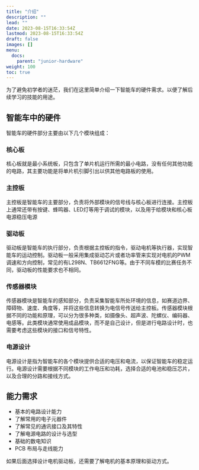 ```yaml
---
title: "介绍"
description: ""
lead: ""
date: 2023-08-15T16:33:54Z
lastmod: 2023-08-15T16:33:54Z
draft: false
images: []
menu:
  docs:
    parent: "junior-hardware"
weight: 100
toc: true
---
```


为了避免初学者的迷茫，我们在这里简单介绍一下智能车的硬件需求。以便了解后续学习的技能的用途。

## 智能车中的硬件

智能车的硬件部分主要由以下几个模块组成：

### 核心板
核心板就是最小系统板，只包含了单片机运行所需的最小电路，没有任何其他功能的电路，其主要功能是将单片机引脚引出以供其他电路板的使用。

### 主控板

主控板是智能车的主要部分，负责将外部模块的信号线与核心板进行连接。主控板上通常还带有按键、蜂鸣器、LED灯等用于调试的模块，以及用于给模块和核心板电源稳压电源

### 驱动板

驱动板是智能车的执行部分，负责根据主控板的指令，驱动电机等执行器，实现智能车的运动控制。驱动板一般采用集成驱动芯片或者功率管来实现对电机的PWM调速和方向控制，常见的有L298N、TB6612FNG等。由于不同车模的比赛任务不同，驱动板的性能要求也不相同。

### 传感器模块

传感器模块是智能车的感知部分，负责采集智能车所处环境的信息，如赛道边界、障碍物、速度、角度等，并将这些信息转换为电信号传送给主控板。传感器模块根据不同的功能和原理，可以分为很多种类，如摄像头、超声波、陀螺仪、编码器、电感等。此类模块通常使用成品模块，而不是自己设计，但是进行电路设计时，也需要考虑这些模块的接口和信号特性。

### 电源设计
电源设计是指为智能车的各个模块提供合适的电压和电流，以保证智能车的稳定运行。电源设计需要根据不同模块的工作电压和功耗，选择合适的电池和稳压芯片，以及合理的分路和接线方式。

## 能力需求

- 基本的电路设计能力
- 了解常用的电子元器件
- 了解常见的通讯接口及其特性
- 了解电源电路的设计与选型
- 基础的数电知识
- PCB 布局与走线能力

如果后面选择设计电机驱动板，还需要了解电机的基本原理和驱动方式。    
